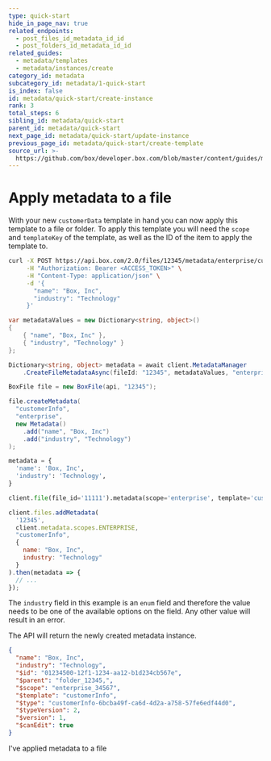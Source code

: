 ```yaml
---
type: quick-start
hide_in_page_nav: true
related_endpoints:
  - post_files_id_metadata_id_id
  - post_folders_id_metadata_id_id
related_guides:
  - metadata/templates
  - metadata/instances/create
category_id: metadata
subcategory_id: metadata/1-quick-start
is_index: false
id: metadata/quick-start/create-instance
rank: 3
total_steps: 6
sibling_id: metadata/quick-start
parent_id: metadata/quick-start
next_page_id: metadata/quick-start/update-instance
previous_page_id: metadata/quick-start/create-template
source_url: >-
  https://github.com/box/developer.box.com/blob/master/content/guides/metadata/1-quick-start/3-create-instance.md
---
```


# Apply metadata to a file

With your new `customerData` template in hand you can now apply this template to
a file or folder. To apply this template you will need the `scope` and
`templateKey` of the template, as well as the ID of the item to apply the
template to.

<!-- markdownlint-disable line-length -->

<Tabs>

<Tab title='cURL'>

```sh
curl -X POST https://api.box.com/2.0/files/12345/metadata/enterprise/customerInfo \
     -H "Authorization: Bearer <ACCESS_TOKEN>" \
     -H "Content-Type: application/json" \
     -d '{
       "name": "Box, Inc",
       "industry": "Technology"
     }'
```

</Tab>
<Tab title='.NET'>

```c#
var metadataValues = new Dictionary<string, object>()
{
    { "name", "Box, Inc" },
    { "industry", "Technology" }
};

Dictionary<string, object> metadata = await client.MetadataManager
    .CreateFileMetadataAsync(fileId: "12345", metadataValues, "enterprise", "customerInfo");
```

</Tab>
<Tab title='Java'>

```java
BoxFile file = new BoxFile(api, "12345");

file.createMetadata(
  "customerInfo",
  "enterprise",
  new Metadata()
    .add("name", "Box, Inc")
    .add("industry", "Technology")
);
```

</Tab>
<Tab title='Python'>

```py
metadata = {
  'name': 'Box, Inc',
  'industry': 'Technology',
}

client.file(file_id='11111').metadata(scope='enterprise', template='customerInfo').set(metadata)
```

</Tab>
<Tab title='Node'>

```js
client.files.addMetadata(
  '12345', 
  client.metadata.scopes.ENTERPRISE, 
  "customerInfo", 
  {
    name: "Box, Inc",
    industry: "Technology"
  }
).then(metadata => {
  // ...
});
```

</Tab>

</Tabs>

<Message warning>

The `industry` field in this example is an `enum` field and therefore the
value needs to be one of the available options on the field. Any other value
will result in an error.

</Message>

The API will return the newly created metadata instance.

```json
{
  "name": "Box, Inc",
  "industry": "Technology",
  "$id": "01234500-12f1-1234-aa12-b1d234cb567e",
  "$parent": "folder_12345,",
  "$scope": "enterprise_34567",
  "$template": "customerInfo",
  "$type": "customerInfo-6bcba49f-ca6d-4d2a-a758-57fe6edf44d0",
  "$typeVersion": 2,
  "$version": 1,
  "$canEdit": true
}
```

<!-- markdownlint-enable line-length -->

<Next>

I've applied metadata to a file

</Next>

